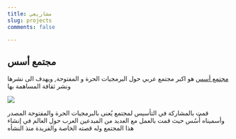 ```yaml
---
title: مشاريعي
slug: projects
comments: false

---
```


## مجتمع أسس
[مجتمع أسس](https://aosus.org) هو اكبر مجتمع عربي حول البرمجيات الحرة و المفتوحة, ويهدف الى نشرها ونشر ثقافة المساهمة بها

[![](https://aosus.org/wp-content/uploads/2022/07/aosus-preview.jpg)](https://aosus.org)

قمت بالمشاركة في التأسيس لمجتمع يُعنى بالبرمجيات الحرة والمفتوحة المصدر وأسميناه أُسُس حيث قمت بالعمل مع العديد من المبدعين العرب حول العالم في إنشاء هذا المجتمع وله قصته الخاصة والفريدة منذ النشأه 